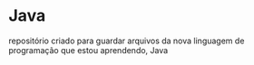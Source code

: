 # Java
repositório criado para guardar arquivos da nova linguagem de programação que estou aprendendo, Java
